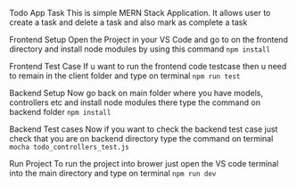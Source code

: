 Todo App Task This is simple MERN Stack Application. It allows user to create a task and delete a task and also mark as complete a task

Frontend Setup Open the Project in your VS Code and go to on the frontend directory and install node modules by using this command 
`npm install`

Frontend Test Case If u want to run the frontend code testcase then u need to remain in the client folder and type on terminal 
`npm run test`

Backend Setup Now go back on main folder where you have models, controllers etc and install node modules there type the command on backend folder 
`npm install`

Backend Test cases Now if you want to check the backend test case just check that you are on backend directory type the command on terminal `mocha todo_controllers_test.js`

Run Project To run the project into brower just open the VS code terminal into the main directory and type on terminal 
`npm run dev`
